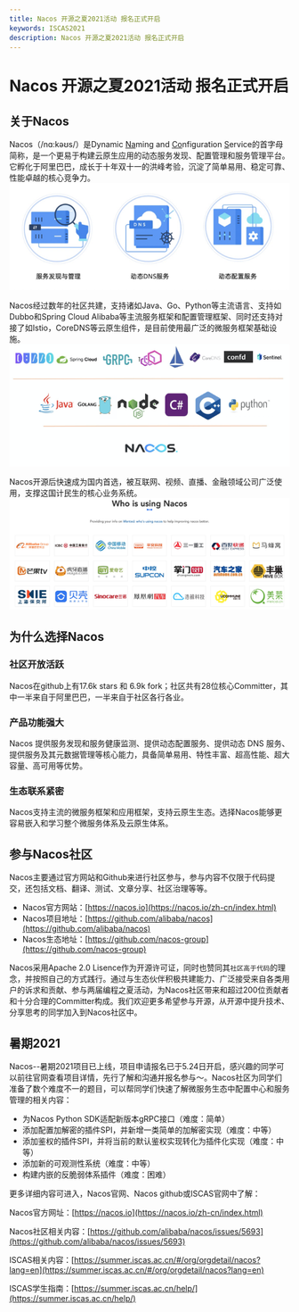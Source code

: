 ```yaml
---
title: Nacos 开源之夏2021活动 报名正式开启
keywords: ISCAS2021
description: Nacos 开源之夏2021活动 报名正式开启
---
```


# Nacos 开源之夏2021活动 报名正式开启

## 关于Nacos

Nacos（/nɑ:kəʊs/）是Dynamic <u>Na</u>ming and <u>Co</u>nfiguration <u>S</u>ervice的首字母简称，是一个更易于构建云原生应用的动态服务发现、配置管理和服务管理平台。它孵化于阿里巴巴，成长于十年双十一的洪峰考验，沉淀了简单易用、稳定可靠、性能卓越的核心竞争力。
![image.png](/img/blog/features.png)

Nacos经过数年的社区共建，支持诸如Java、Go、Python等主流语言、支持如Dubbo和Spring Cloud Alibaba等主流服务框架和配置管理框架、同时还支持对接了如Istio，CoreDNS等云原生组件，是目前使用最广泛的微服务框架基础设施。
![image.png](/img/blog/ecology.png)

Nacos开源后快速成为国内首选，被互联网、视频、直播、金融领域公司广泛使用，支撑这国计民生的核心业务系统。
![image.png](/img/blog/whouse.png)

## 为什么选择Nacos

### 社区开放活跃
Nacos在github上有17.6k stars 和 6.9k fork；社区共有28位核心Committer，其中一半来自于阿里巴巴，一半来自于社区各行各业。
​
### 产品功能强大
Nacos 提供服务发现和服务健康监测、提供动态配置服务、提供动态 DNS 服务、提供服务及其元数据管理等核心能力，具备简单易用、特性丰富、超高性能、超大容量、高可用等优势。
​
### 生态联系紧密
Nacos支持主流的微服务框架和应用框架，支持云原生生态。选择Nacos能够更容易嵌入和学习整个微服务体系及云原生体系。
​
## 参与Nacos社区

Nacos主要通过官方网站和Github来进行社区参与，参与内容不仅限于代码提交，还包括文档、翻译、测试、文章分享、社区治理等等。

- Nacos官方网站：[https://nacos.io](https://nacos.io/zh-cn/index.html)
- Nacos项目地址：[https://github.com/alibaba/nacos](https://github.com/alibaba/nacos)
- Nacos生态地址：[https://github.com/nacos-group](https://github.com/nacos-group)

Nacos采用Apache 2.0 Lisence作为开源许可证，同时也赞同其`社区高于代码`的理念，并按照自己的方式践行。通过与生态伙伴积极共建能力、广泛接受来自各类用户的诉求和贡献、参与两届编程之夏活动，为Nacos社区带来和超过200位贡献者和十分合理的Committer构成。我们欢迎更多希望参与开源，从开源中提升技术、分享思考的同学加入到Nacos社区中。

## 暑期2021

Nacos--暑期2021项目已上线，项目申请报名已于5.24日开启，感兴趣的同学可以前往官网查看项目详情，先行了解和沟通并报名参与～。
​
Nacos社区为同学们准备了数个难度不一的题目，可以帮同学们快速了解微服务生态中配置中心和服务管理的相关内容：

- 为Nacos Python SDK适配新版本gRPC接口（难度：简单）
- 添加配置加解密的插件SPI，并新增一类简单的加解密实现（难度：中等）
- 添加鉴权的插件SPI，并将当前的默认鉴权实现转化为插件化实现（难度：中等）
- 添加新的可观测性系统（难度：中等）
- 构建内嵌的反脆弱体系插件（难度：困难）

更多详细内容可进入，Nacos官网、Nacos github或ISCAS官网中了解：
​

Nacos官方网址：[https://nacos.io](https://nacos.io/zh-cn/index.html)

Nacos社区相关内容：[https://github.com/alibaba/nacos/issues/5693](https://github.com/alibaba/nacos/issues/5693)

ISCAS相关内容：[https://summer.iscas.ac.cn/#/org/orgdetail/nacos?lang=en](https://summer.iscas.ac.cn/#/org/orgdetail/nacos?lang=en)

ISCAS学生指南：[https://summer.iscas.ac.cn/help/](https://summer.iscas.ac.cn/help/)
